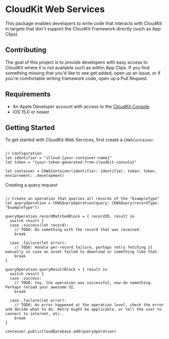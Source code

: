 # CloudKit Web Services

This package enables developers to write code that interacts with CloudKit in targets that don't support the CloudKit Framework directly (such as App Clips).

## Contributing

The goal of this project is to provide developers with easy access to CloudKit where it is not available such as within App Clips. If you find something missing that you'd like to see get added, open up an issue, or if you're comfortable writing framework code, open up a Pull Request.

## Requirements

- An Apple Developer account with access to the [CloudKit Console](https://icloud.developer.apple.com/)
- iOS 15.0 or newer

## Getting Started

To get started with CloudKit Web Services, first create a `CKWSContainer`.

```

// Configuration
let identifier = "iCloud.{your-container-name}"
let token = "{your-token-generated-from-cloudkit-console}"

let container = CKWSContainer(identifier: identifier, token: token, enviornment: .development)

```

Creating a query request

```

// Create an operation that queries all records of the "ExampleType"
let queryOperation = CKWSQueryOperation(query: CKWSQuery(recordType: "ExampleType"))

queryOperation.recordMatchedBlock = { recordID, result in 
  switch result {
  case .success(let record):
    // TODO: Do something with the record that was received.
    break
    
  case .failure(let error):
    // TODO: Handle per-record failure, perhaps retry fetching it manually in case an asset failed to download or something like that.
    break
}

queryOperation.queryResultBlock = { result in 
  switch result {
  case .success:
    // TODO: Yay, the operation was successful, now do something. Perhaps reload your awesome UI.
    break
    
  case .failure(let error):
    // TODO: An error happened at the operation level, check the error and decide what to do. Retry might be applicable, or tell the user to connect to internet, etc..
    break
}

container.publicCloudDatabase.add(queryOperation)

```
